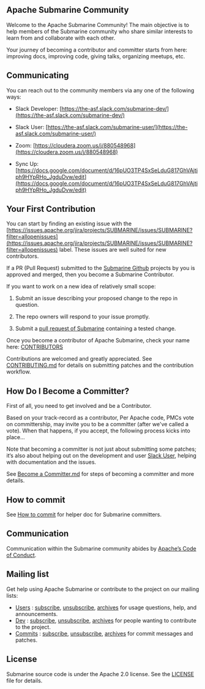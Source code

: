 <!--
Licensed under the Apache License, Version 2.0 (the "License");
you may not use this file except in compliance with the License.
You may obtain a copy of the License at

http://www.apache.org/licenses/LICENSE-2.0

Unless required by applicable law or agreed to in writing, software
distributed under the License is distributed on an "AS IS" BASIS,
WITHOUT WARRANTIES OR CONDITIONS OF ANY KIND, either express or implied.
See the License for the specific language governing permissions and
limitations under the License.
-->

## Apache Submarine Community

Welcome to the Apache Submarine Community! The main objective is to help members of the Submarine community who share similar interests to learn from and collaborate with each other.

Your journey of becoming a contributor and committer starts from here: improving docs, improving code, giving talks, organizing meetups, etc.

## Communicating

You can reach out to the community members via any one of the following ways:

+ Slack Developer: [https://the-asf.slack.com/submarine-dev/](https://the-asf.slack.com/submarine-dev/)

+ Slack User: [https://the-asf.slack.com/submarine-user/](https://the-asf.slack.com/submarine-user/)

+ Zoom: [https://cloudera.zoom.us/j/880548968](https://cloudera.zoom.us/j/880548968)

+ Sync Up: [https://docs.google.com/document/d/16pUO3TP4SxSeLduG817GhVAjtiph9HYpRHo_JgduDvw/edit](https://docs.google.com/document/d/16pUO3TP4SxSeLduG817GhVAjtiph9HYpRHo_JgduDvw/edit)

## Your First Contribution

You can start by finding an existing issue with the [https://issues.apache.org/jira/projects/SUBMARINE/issues/SUBMARINE?filter=allopenissues](https://issues.apache.org/jira/projects/SUBMARINE/issues/SUBMARINE?filter=allopenissues) label. These issues are well suited for new contributors.

If a PR (Pull Request) submitted to the [Submarine Github](https://github.com/apache/submarine) projects by you is approved and merged, then you become a Submarine Contributor.

If you want to work on a new idea of relatively small scope:

1. Submit an issue describing your proposed change to the repo in question.

2. The repo owners will respond to your issue promptly.

3. Submit a [pull request of Submarine](https://github.com/apache/submarine) containing a tested change.

Once you become a contributor of Apache Submarine, check your name here: [CONTRIBUTORS](contributors.md)

Contributions are welcomed and greatly appreciated. See [CONTRIBUTING.md](contributing.md) for details on submitting patches and the contribution workflow.

## How Do I Become a Committer?

First of all, you need to get involved and be a Contributor.

Based on your track-record as a contributor, Per Apache code, PMCs vote on committership, may invite you to be a committer (after we've called a vote). When that happens, if you accept, the following process kicks into place...

Note that becoming a committer is not just about submitting some patches; it‘s also about helping out on the development and user [Slack User](https://the-asf.slack.com/submarine-user/), helping with documentation and the issues.

See [Become a Committer.md](become-a-committer.md) for steps of becoming a committer and more details.

## How to commit

See [How to commit](HowToCommit.md) for helper doc for Submarine committers.

## Communication

Communication within the Submarine community abides by [Apache’s Code of Conduct](https://www.apache.org/foundation/policies/conduct.html).

## Mailing list

Get help using Apache Submarine or contribute to the project on our mailing lists:

+ [Users](https://lists.apache.org/list.html?users@submarine.apache.org) : [subscribe](users-subscribe@submarine.apache.org), [unsubscribe](users-unsubscribe@submarine.apache.org), [archives](https://lists.apache.org/list.html?users@submarine.apache.org)
for usage questions, help, and announcements.
+ [Dev](https://lists.apache.org/list.html?dev@submarine.apache.org) : [subscribe](dev-subscribe@submarine.apache.org), [unsubscribe](dev-unsubscribe@submarine.apache.org), [archives](https://lists.apache.org/list.html?dev@submarine.apache.org)
for people wanting to contribute to the project.
+ [Commits](https://lists.apache.org/list.html?commits@submarine.apache.org) : [subscribe](commits-subscribe@submarine.apache.org), [unsubscribe](commits-unsubscribe@submarine.apache.org), [archives](https://lists.apache.org/list.html?commits@submarine.apache.org)
for commit messages and patches.

## License

Submarine source code is under the Apache 2.0 license. See the [LICENSE](https://github.com/apache/submarine/blob/master/LICENSE) file for details.
